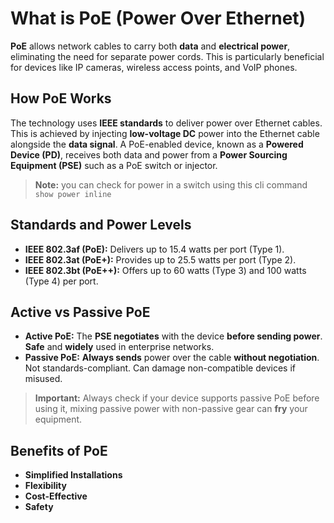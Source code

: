 # What is PoE (Power Over Ethernet)
**PoE** allows network cables to carry both **data** and **electrical power**, eliminating the need for separate power cords. This is particularly beneficial for devices like IP cameras, wireless access points, and VoIP phones.

## How PoE Works

The technology uses **IEEE standards** to deliver power over Ethernet cables. This is achieved by injecting **low-voltage DC** power into the Ethernet cable alongside the **data signal**.  A PoE-enabled device, known as a **Powered Device (PD)**, receives both data and power from a **Power Sourcing Equipment (PSE)** such as a PoE switch or injector.
> **Note:** you can check for power in a switch using this cli command `show power inline`

## Standards and Power Levels
- **IEEE 802.3af (PoE):** Delivers up to 15.4 watts per port (Type 1).
- **IEEE 802.3at (PoE+):** Provides up to 25.5 watts per port (Type 2).
- **IEEE 802.3bt (PoE++):** Offers up to 60 watts (Type 3) and 100 watts (Type 4) per port.

## Active vs Passive PoE

- **Active PoE:** The **PSE negotiates** with the device **before sending power**. **Safe** and **widely** used in enterprise networks.
- **Passive PoE:** **Always sends** power over the cable **without negotiation**. Not standards-compliant. Can damage non-compatible devices if misused.
> **Important:** Always check if your device supports passive PoE before using it, mixing passive power with non-passive gear can **fry** your equipment.

## Benefits of PoE
- **Simplified Installations**
- **Flexibility**
- **Cost-Effective**
- **Safety**